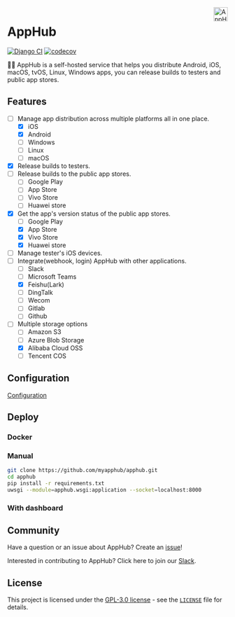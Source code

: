 <a href="https://github.com/myapphub/apphub">
    <img src="logo.png" alt="AppHub logo" title="AppHub" align="right" height="32" />
</a>

# AppHub

[![Django CI](https://github.com/myapphub/apphub/actions/workflows/django.yml/badge.svg)](https://github.com/myapphub/apphub/actions/workflows/django.yml)
[![codecov](https://codecov.io/gh/myapphub/apphub/branch/main/graph/badge.svg?token=JbvDW07tsh)](https://codecov.io/gh/myapphub/apphub)

🙋‍♀️ AppHub is a self-hosted service that helps you distribute Android, iOS, macOS, tvOS, Linux, Windows apps, you can release builds to testers and public app stores.

## Features

- [ ] Manage app distribution across multiple platforms all in one place.
    - [x] iOS
    - [x] Android
    - [ ] Windows
    - [ ] Linux
    - [ ] macOS
- [x] Release builds to testers.
- [ ] Release builds to the public app stores.
    - [ ] Google Play
    - [ ] App Store
    - [ ] Vivo Store
    - [ ] Huawei store
- [x] Get the app's version status of the public app stores.
    - [ ] Google Play
    - [x] App Store
    - [x] Vivo Store
    - [x] Huawei store
- [ ] Manage tester's iOS devices.
- [ ] Integrate(webhook, login) AppHub with other applications.
    - [ ] Slack
    - [ ] Microsoft Teams
    - [x] Feishu(Lark)
    - [ ] DingTalk
    - [ ] Wecom
    - [ ] Gitlab
    - [ ] Github
- [ ] Multiple storage options
    - [ ] Amazon S3
    - [ ] Azure Blob Storage
    - [x] Alibaba Cloud OSS
    - [ ] Tencent COS

## Configuration

[Configuration](apphub/local_settings.example.py)

## Deploy

### Docker

### Manual

``` bash
git clone https://github.com/myapphub/apphub.git
cd apphub
pip install -r requirements.txt
uwsgi --module=apphub.wsgi:application --socket=localhost:8000
```

### With dashboard


## Community

Have a question or an issue about AppHub? Create an [issue](https://github.com/myapphub/apphub/issues/new)!

Interested in contributing to AppHub? Click here to join our [Slack](https://join.slack.com/t/apphubhq/shared_invite/zt-1e7q6xcqc-8N61BMQUeCPwh3TrJvfRSw).


## License

This project is licensed under the [GPL-3.0 license](https://opensource.org/licenses/GPL-3.0) - see the [`LICENSE`](LICENSE) file for details.
